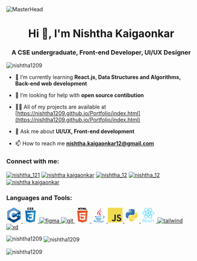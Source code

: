 ![MasterHead](https://utulsa.edu/wp-content/uploads/2020/09/tech-1200x460-1-1200x455.jpg)
<h1 align="center">Hi 👋, I'm Nishtha Kaigaonkar</h1>
<h3 align="center">A CSE undergraduate, Front-end Developer, UI/UX Designer</h3>

<p align="left"> <img src="https://komarev.com/ghpvc/?username=nishtha1209&label=Profile%20views&color=0e75b6&style=flat" alt="nishtha1209" /> </p>

- 🌱 I’m currently learning **React.js, Data Structures and Algorithms, Back-end web development**

- 🤝 I’m looking for help with **open source contibution**

- 👨‍💻 All of my projects are available at [https://nishtha1209.github.io/Portfolio/index.html](https://nishtha1209.github.io/Portfolio/index.html)

- 💬 Ask me about **UI/UX, Front-end development**

- 📫 How to reach me **nishtha.kaigaonkar12@gmail.com**

<h3 align="left">Connect with me:</h3>
<p align="left">
<a href="https://twitter.com/Nishtha_121" target="_blank"><img align="center" src="https://raw.githubusercontent.com/rahuldkjain/github-profile-readme-generator/master/src/images/icons/Social/twitter.svg" alt="nishtha_121" height="30" width="40" /></a>
<a href="https://www.linkedin.com/in/nishtha-kaigaonkar/" target="_blank"><img align="center" src="https://raw.githubusercontent.com/rahuldkjain/github-profile-readme-generator/master/src/images/icons/Social/linked-in-alt.svg" alt="nishtha kaigaonkar" height="30" width="40" /></a>
<a href="https://dribbble.com/Nishtha_12" target="_blank"><img align="center" src="https://raw.githubusercontent.com/rahuldkjain/github-profile-readme-generator/master/src/images/icons/Social/dribbble.svg" alt="nishtha_12" height="30" width="40" /></a>
<a href="https://www.hackerrank.com/nishtha_12" target="_blank"><img align="center" src="https://raw.githubusercontent.com/rahuldkjain/github-profile-readme-generator/master/src/images/icons/Social/hackerrank.svg" alt="nishtha_12" height="30" width="40" /></a>
<a href="https://leetcode.com/profile/" target="_blank"><img align="center" src="https://raw.githubusercontent.com/rahuldkjain/github-profile-readme-generator/master/src/images/icons/Social/leet-code.svg" alt="nishtha kaigaonkar" height="30" width="40" /></a>
</p>

<h3 align="left">Languages and Tools:</h3>
<p align="left"> <a href="https://www.w3schools.com/cpp/" target="_blank" rel="noreferrer"> <img src="https://raw.githubusercontent.com/devicons/devicon/master/icons/cplusplus/cplusplus-original.svg" alt="cplusplus" width="40" height="40"/> </a> <a href="https://www.w3schools.com/css/" target="_blank" rel="noreferrer"> <img src="https://raw.githubusercontent.com/devicons/devicon/master/icons/css3/css3-original-wordmark.svg" alt="css3" width="40" height="40"/> </a> <a href="https://www.figma.com/" target="_blank" rel="noreferrer"> <img src="https://www.vectorlogo.zone/logos/figma/figma-icon.svg" alt="figma" width="40" height="40"/> </a> <a href="https://git-scm.com/" target="_blank" rel="noreferrer"> <img src="https://www.vectorlogo.zone/logos/git-scm/git-scm-icon.svg" alt="git" width="40" height="40"/> </a> <a href="https://www.w3.org/html/" target="_blank" rel="noreferrer"> <img src="https://raw.githubusercontent.com/devicons/devicon/master/icons/html5/html5-original-wordmark.svg" alt="html5" width="40" height="40"/> </a> <a href="https://www.java.com" target="_blank" rel="noreferrer"> <img src="https://raw.githubusercontent.com/devicons/devicon/master/icons/java/java-original.svg" alt="java" width="40" height="40"/> </a> <a href="https://developer.mozilla.org/en-US/docs/Web/JavaScript" target="_blank" rel="noreferrer"> <img src="https://raw.githubusercontent.com/devicons/devicon/master/icons/javascript/javascript-original.svg" alt="javascript" width="40" height="40"/> </a> <a href="https://www.python.org" target="_blank" rel="noreferrer"> <img src="https://raw.githubusercontent.com/devicons/devicon/master/icons/python/python-original.svg" alt="python" width="40" height="40"/> </a> <a href="https://reactjs.org/" target="_blank" rel="noreferrer"> <img src="https://raw.githubusercontent.com/devicons/devicon/master/icons/react/react-original-wordmark.svg" alt="react" width="40" height="40"/> </a> <a href="https://tailwindcss.com/" target="_blank" rel="noreferrer"> <img src="https://www.vectorlogo.zone/logos/tailwindcss/tailwindcss-icon.svg" alt="tailwind" width="40" height="40"/> </a> <a href="https://www.adobe.com/products/xd.html" target="_blank" rel="noreferrer"> <img src="https://cdn.worldvectorlogo.com/logos/adobe-xd.svg" alt="xd" width="40" height="40"/> </a> </p>

<p><img align="left" src="https://github-readme-stats.vercel.app/api/top-langs?username=nishtha1209&show_icons=true&locale=en&layout=compact" alt="nishtha1209" /></p>

<p>&nbsp;<img align="center" src="https://github-readme-stats.vercel.app/api?username=nishtha1209&show_icons=true&locale=en" alt="nishtha1209" /></p>

<p><img align="center" src="https://github-readme-streak-stats.herokuapp.com/?user=nishtha1209&" alt="nishtha1209" /></p>


